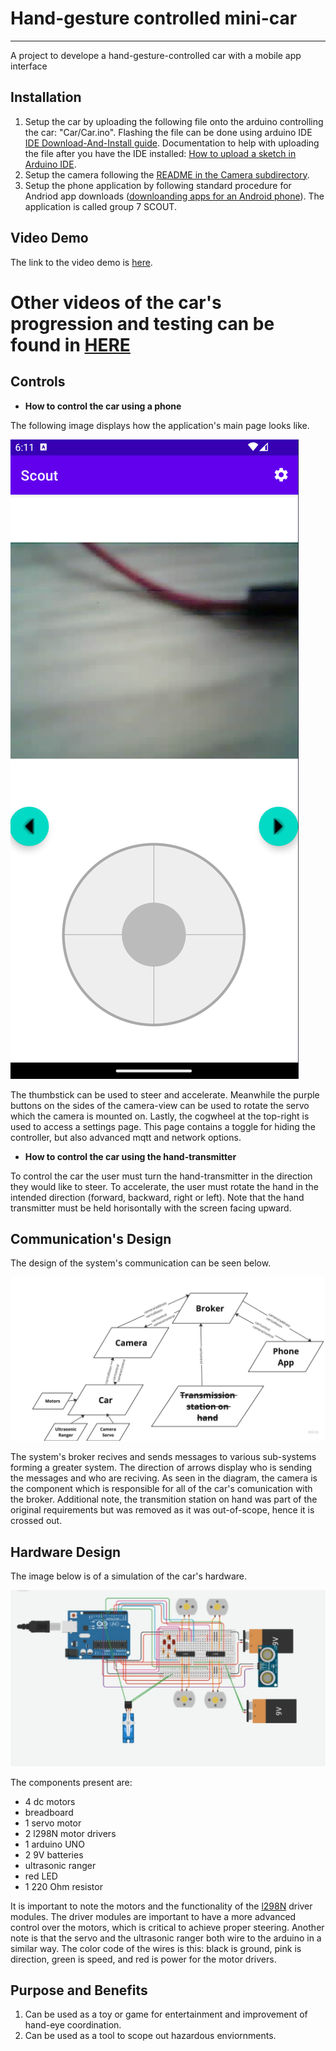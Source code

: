 # Hand-gesture controlled mini-car
-------------------------

A project to develope a  hand-gesture-controlled car with a mobile app interface
## Installation

1. Setup the car by uploading the following file onto the arduino controlling the car: "Car/Car.ino". Flashing the file can be done using arduino IDE [IDE Download-And-Install guide](https://support.arduino.cc/hc/en-us/articles/360019833020-Download-and-install-Arduino-IDE). Documentation to help with uploading the file after you have the IDE installed: [How to upload a sketch in Arduino IDE](https://support.arduino.cc/hc/en-us/articles/4733418441116-Upload-a-sketch-in-Arduino-IDE).
2. Setup the camera following the [README in the Camera subdirectory](Camera/README.MD).
3. Setup the phone application by following standard procedure for Andriod app downloads ([downloanding apps for an Android phone](https://support.google.com/android/answer/9457058?hl=en)). The application is called group 7 SCOUT.

## Video Demo

The link to the video demo is [here](https://www.youtube.com/watch?v=LsxHzzjNhcY&ab_channel=Team7).

# Other videos of the car's progression and testing can be found in [HERE](https://drive.google.com/drive/folders/1_2FeddrrEDnh4p-JbIEDVTgufPtViy9P?usp=sharing) 

## Controls

- **How to control the car using a phone**

The following image displays how the application's main page looks like.

![image2.png](./images/image2.png)

The thumbstick can be used to steer and accelerate. Meanwhile the purple buttons on the sides of the camera-view can be used to rotate the servo which the camera is mounted on. Lastly, the cogwheel at the top-right is used to access a settings page. This page contains a toggle for hiding the controller, but also advanced mqtt and network options.

- **How to control the car using the hand-transmitter**

To control the car the user must turn the hand-transmitter in the direction they would like to steer. To accelerate, the user must rotate the hand in the intended direction (forward, backward, right or left). Note that the hand transmitter must be held horisontally with the screen facing upward.


## Communication's Design

The design of the system's communication can be seen below.

![image1.png](./images/image1.png)

The system's broker recives and sends messages to various sub-systems forming a greater system. The direction of arrows display who is sending the messages and who are reciving. As seen in the diagram, the camera is the component which is responsible for all of the car's comunication with the broker. Additional note, the transmition station on hand was part of the original requirements but was removed as it was out-of-scope, hence it is crossed out.

## Hardware Design

The image below is of a simulation of the car's hardware.

![image3.png](./images/image3.png)

The components present are:
- 4 dc motors
- breadboard
- 1 servo motor
- 2 l298N motor drivers
- 1 arduino UNO
- 2 9V batteries
- ultrasonic ranger
- red LED
- 1 220 Ohm resistor

It is important to note the motors and the functionality of the [l298N](https://lastminuteengineers.com/l298n-dc-stepper-driver-arduino-tutorial/) driver modules. The driver modules are important to have a more advanced control over the motors, which is critical to achieve proper steering. Another note is that the servo and the ultrasonic ranger both wire to the arduino in a similar way. The color code of the wires is this: black is ground, pink is direction, green is speed, and red is power for the motor drivers.



## Purpose and Benefits

1. Can be used as a toy or game for entertainment and improvement of hand-eye coordination. 
2. Can be used as a tool to scope out hazardous enviornments.


